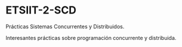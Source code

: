 # ETSIIT-2-SCD
Prácticas Sistemas Concurrentes y Distribuidos.

Interesantes prácticas sobre programación concurrente y distribuida.
